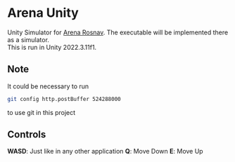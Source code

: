 # Arena Unity
Unity Simulator for [Arena Rosnav](https://github.com/Arena-Rosnav/arena-rosnav). The executable will be implemented there as a simulator.  
This is run in Unity 2022.3.11f1.

## Note
It could be necessary to run 
```bash
git config http.postBuffer 524288000
```
to use git in this project

## Controls

**WASD**: Just like in any other application
**Q**: Move Down
**E**: Move Up
